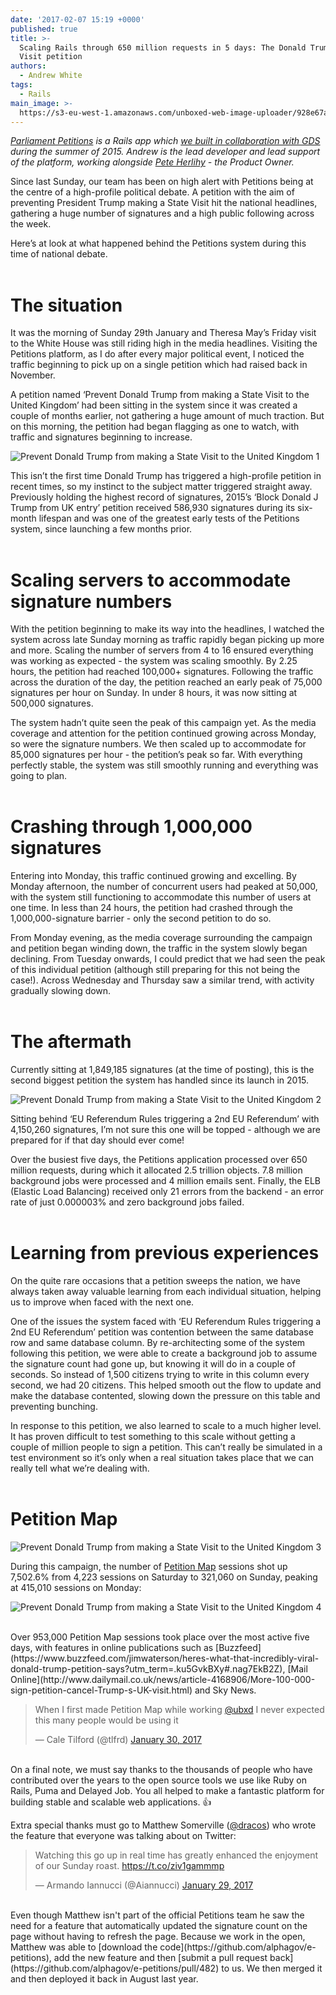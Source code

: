 ```yaml
---
date: '2017-02-07 15:19 +0000'
published: true
title: >-
  Scaling Rails through 650 million requests in 5 days: The Donald Trump State
  Visit petition
authors:
  - Andrew White
tags:
  - Rails
main_image: >-
  https://s3-eu-west-1.amazonaws.com/unboxed-web-image-uploader/928e67a6aa8ea487256dd405fc1f1815.PNG
---
```


<i>[Parliament Petitions](https://petition.parliament.uk/) is a Rails app which [we built in collaboration with GDS](https://unboxed.co/product-stories/petitions/) during the summer of 2015. Andrew is the lead developer and lead support of the platform, working alongside [Pete Herlihy](https://twitter.com/yahoo_pete) - the Product Owner.</i><br/>

Since last Sunday, our team has been on high alert with Petitions being at the centre of a high-profile political debate. A petition with the aim of preventing President Trump making a State Visit hit the national headlines, gathering a huge number of signatures and a high public following across the week.<br/>

Here’s at look at what happened behind the Petitions system during this time of national debate.<br/>
<br/>

# The situation
It was the morning of Sunday 29th January and Theresa May’s Friday visit to the White House was still riding high in the media headlines. Visiting the Petitions platform, as I do after every major political event, I noticed the traffic beginning to pick up on a single petition which had raised back in November.<br/>

A petition named ‘Prevent Donald Trump from making a State Visit to the United Kingdom’ had been sitting in the system since it was created a couple of months earlier, not gathering a huge amount of much traction. But on this morning, the petition had began flagging as one to watch, with traffic and signatures beginning to increase.<br/>

![Prevent Donald Trump from making a State Visit to the United Kingdom 1](https://s3-eu-west-1.amazonaws.com/unboxed-web-image-uploader/928e67a6aa8ea487256dd405fc1f1815.PNG)
<br/>

This isn’t the first time Donald Trump has triggered a high-profile petition in recent times, so my instinct to the subject matter triggered straight away. Previously holding the highest record of signatures, 2015’s ‘Block Donald J Trump from UK entry’ petition received 586,930 signatures during its six-month lifespan and was one of the greatest early tests of the Petitions system, since launching a few months prior.<br/>
<br/>

# Scaling servers to accommodate signature numbers
With the petition beginning to make its way into the headlines, I watched the system across late Sunday morning as traffic rapidly began picking up more and more. Scaling the number of servers from 4 to 16 ensured everything was working as expected - the system was scaling smoothly. By 2.25 hours, the petition had reached 100,000+ signatures. Following the traffic across the duration of the day, the petition reached an early peak of 75,000 signatures per hour on Sunday. In under 8 hours, it was now sitting at 500,000 signatures.<br/>

The system hadn’t quite seen the peak of this campaign yet. As the media coverage and attention for the petition continued growing across Monday, so were the signature numbers. We then scaled up to accommodate for 85,000 signatures per hour - the petition’s peak so far. With everything perfectly stable, the system was still smoothly running and everything was going to plan.<br/>
<br/>

# Crashing through 1,000,000 signatures
Entering into Monday, this traffic continued growing and excelling. By Monday afternoon, the number of concurrent users had peaked at 50,000, with the system still functioning to accommodate this number of users at one time. In less than 24 hours, the petition had crashed through the 1,000,000-signature barrier - only the second petition to do so.<br/>

From Monday evening, as the media coverage surrounding the campaign and petition began winding down, the traffic in the system slowly began declining. From Tuesday onwards, I could predict that we had seen the peak of this individual petition (although still preparing for this not being the case!). Across Wednesday and Thursday saw a similar trend, with activity gradually slowing down.<br/>
<br/>

# The aftermath
Currently sitting at 1,849,185 signatures (at the time of posting), this is the second biggest petition the system has handled since its launch in 2015.<br/>

![Prevent Donald Trump from making a State Visit to the United Kingdom 2](https://s3-eu-west-1.amazonaws.com/unboxed-web-image-uploader/0ecd2f9e8a7bb99082580594e87413d4.PNG)
<br/>

Sitting behind ‘EU Referendum Rules triggering a 2nd EU Referendum’ with 4,150,260 signatures, I’m not sure this one will be topped - although we are prepared for if that day should ever come!<br/>

Over the busiest five days, the Petitions application processed over 650 million requests, during which it allocated 2.5 trillion objects. 7.8 million background jobs were processed and 4 million emails sent. Finally, the ELB (Elastic Load Balancing) received only 21 errors from the backend - an error rate of just 0.000003% and zero background jobs failed.<br/>
<br/>

# Learning from previous experiences
On the quite rare occasions that a petition sweeps the nation, we have always taken away valuable learning from each individual situation, helping us to improve when faced with the next one.<br/>

One of the issues the system faced with ‘EU Referendum Rules triggering a 2nd EU Referendum’ petition was contention between the same database row and same database column. By re-architecting some of the system following this petition, we were able to create a background job to assume the signature count had gone up, but knowing it will do in a couple of seconds. So instead of 1,500 citizens trying to write in this column every second, we had 20 citizens. This helped smooth out the flow to update and make the database contented, slowing down the pressure on this table and preventing bunching.<br/>

In response to this petition, we also learned to scale to a much higher level. It has proven difficult to test something to this scale without getting a couple of million people to sign a petition. This can’t really be simulated in a test environment so it’s only when a real situation takes place that we can really tell what we’re dealing with.<br/>
<br/>

# Petition Map

![Prevent Donald Trump from making a State Visit to the United Kingdom 3](https://s3-eu-west-1.amazonaws.com/unboxed-web-image-uploader/dedd13e94c9960073dbf9b4090a3d74c.PNG)
<br/>

During this campaign, the number of [Petition Map](http://petitionmap.unboxedconsulting.com/) sessions shot up 7,502.6% from 4,223 sessions on Saturday to 321,060 on Sunday, peaking at 415,010 sessions on Monday:<br/>

![Prevent Donald Trump from making a State Visit to the United Kingdom 4](https://s3-eu-west-1.amazonaws.com/unboxed-web-image-uploader/5c3b4d1198211dfd7f36f5424f6e9326.PNG)

<br/>
Over 953,000 Petition Map sessions took place over the most active five days, with features in online publications such as [Buzzfeed](https://www.buzzfeed.com/jimwaterson/heres-what-that-incredibly-viral-donald-trump-petition-says?utm_term=.ku5GvkBXy#.nag7EkB2Z), [Mail Online](http://www.dailymail.co.uk/news/article-4168906/More-100-000-sign-petition-cancel-Trump-s-UK-visit.html) and Sky News.<br/>

<blockquote class="twitter-tweet tw-align-center"><p lang="en" dir="ltr">When I first made Petition Map while working <a href="https://twitter.com/Ubxd">@ubxd</a> I never expected this many people would be using it</p>&mdash; Cale Tilford (@tlfrd) <a href="https://twitter.com/tlfrd/status/826057195913637889">January 30, 2017</a></blockquote>
<script async src="//platform.twitter.com/widgets.js" charset="utf-8"></script>

<br/>
On a final note, we must say thanks to the thousands of people who have contributed over the years to the open source tools we use like Ruby on Rails, Puma and Delayed Job. You all helped to make a fantastic platform for building stable and scalable web applications. 👍 <br/>

Extra special thanks must go to Matthew Somerville ([@dracos](https://twitter.com/dracos)) who wrote the feature that everyone was talking about on Twitter:<br/>

<blockquote class="twitter-tweet tw-align-center"><p lang="en" dir="ltr">Watching this go up in real time has greatly enhanced the enjoyment of our Sunday roast. <a href="https://t.co/ziv1gammmp">https://t.co/ziv1gammmp</a></p>&mdash; Armando Iannucci (@Aiannucci) <a href="https://twitter.com/Aiannucci/status/825692021797027840">January 29, 2017</a></blockquote>
<script async src="//platform.twitter.com/widgets.js" charset="utf-8"></script>
  
<br/>
Even though Matthew isn't part of the official Petitions team he saw the need for a feature that automatically updated the signature count on the page without having to refresh the page. Because we work in the open, Matthew was able to [download the code](https://github.com/alphagov/e-petitions), add the new feature and then [submit a pull request back](https://github.com/alphagov/e-petitions/pull/482) to us. We then merged it and then deployed it back in August last year.

